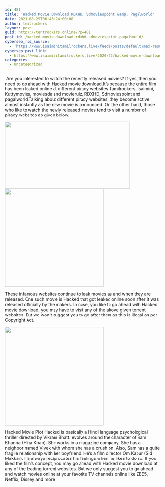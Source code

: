 ```yaml
---
id: 481
title: 'Hacked Movie Download RDXHD, Sdmoviespoint &amp; Pagalworld'
date: 2021-08-29T06:43:24+00:00
author: tentrockers
layout: post
guid: https://tentrockers.online/?p=481
post id: /hacked-movie-download-rdxhd-sdmoviespoint-pagalworld/
cyberseo_rss_source:
  - 'https://www.isaiminitamilrockers.live/feeds/posts/default?max-results=150&start-index=151'
cyberseo_post_link:
  - https://www.isaiminitamilrockers.live/2020/12/hacked-movie-download-rdxhd.html
categories:
  - Uncategorized
---
```

<meta content="&nbsp;Are you interested to watch the recently released movies? If yes, then you need to go ahead with Hacked movie download.It’s because the ent..." name="twitter:description" />

  


<center>
</center>

&nbsp;Are you interested to watch the recently released movies? If yes, then you need to go ahead with Hacked movie download.It’s because the entire film has been leaked online at different piracy websites Tamilrockers, Isaimini, Kuttymovies, moviesda and movierulz, RDXHD, Sdmoviespoint and pagalworld.Talking about different piracy websites, they become active almost instantly as the new movie is announced. On the other hand, those who like to watch the newly released movies tend to visit a number of piracy websites as given below.<ins data-width="0" data-height="0" class="ga9250e293e" data-domain="//aaaaaco.com" data-affquery="/81dee8bcaf/a9250e293e/?placementName=default"></ins>

<div class="separator">
  <a href="https://1.bp.blogspot.com/-vhOEVyrg1I8/X-vKPX2H0sI/AAAAAAAAAJU/xs36XQ2bOB4y3Qfu5IDvYLdgCuEi__kXQCLcBGAsYHQ/s715/a72e9c0df3a7a83101a002c8f7edc33a.hacked.jpg" imageanchor="1"><img loading="lazy" border="0" data-original-height="402" data-original-width="715" height="218" src="https://1.bp.blogspot.com/-vhOEVyrg1I8/X-vKPX2H0sI/AAAAAAAAAJU/xs36XQ2bOB4y3Qfu5IDvYLdgCuEi__kXQCLcBGAsYHQ/w406-h218/a72e9c0df3a7a83101a002c8f7edc33a.hacked.jpg" width="406" /></a>
</div>



<div class="separator">
  <a href="https://aaaaaco.com/b7e8e06d99/34d6c34654/?placementName=default" imageanchor="1" target="_blank" rel="noopener"><img border="0" data-original-height="166" data-original-width="800" src="https://1.bp.blogspot.com/-JHFty6nKWmQ/X-vKYNYPwCI/AAAAAAAAAJY/pjN_8rFcBHo_4UMTs5l0sPrwaMDLcPURwCLcBGAsYHQ/s320/unnamed.gif" width="320" /></a>
</div>

These infamous websites continue to leak movies as and when they are released. One such movie is Hacked that got leaked online soon after it was released officially by the makers. In case, you like to go ahead with Hacked movie download, you may have to visit any of the above given torrent websites. But we won’t suggest you to go after them as this is illegal as per Copyright Act.<ins data-width="0" data-height="0" class="ga9250e293e" data-domain="//aaaaaco.com" data-affquery="/81dee8bcaf/a9250e293e/?placementName=default"></ins>

<div class="separator">
  <a href="https://aaaaaco.com/b7e8e06d99/34d6c34654/?placementName=default" imageanchor="1" target="_blank" rel="noopener"><img border="0" data-original-height="166" data-original-width="800" src="https://1.bp.blogspot.com/-hHyeVYzabbM/X-vKfXe6a9I/AAAAAAAAAJg/q4Uw3-OPKOoJOVfGu4ERbtVIivz4VUBngCLcBGAsYHQ/s320/unnamed.gif" width="320" /></a>
</div>

<ins data-width="0" data-height="0" class="ga9250e293e" data-domain="//aaaaaco.com" data-affquery="/81dee8bcaf/a9250e293e/?placementName=default"></ins>

Hacked Movie Plot Hacked is basically a Hindi language psychological thriller directed by Vikram Bhatt. evolves around the character of Sam Khanna (Hina Khan). She works in a magazine company. She has a neighbor named Vivek with whom she has a crush on. Also, Sam has a quite fragile relationship with her boyfriend. He’s a film director Om Kapur (Sid Makkar). He always reciprocates his feelings when he likes to do so. If you liked the film’s concept, you may go ahead with Hacked movie download at any of the leading torrent websites. But we only suggest you to go ahead and watch movies online at your favorite TV channels online like ZEE5, Netflix, Disney and more<ins data-width="0" data-height="0" class="ga9250e293e" data-domain="//aaaaaco.com" data-affquery="/81dee8bcaf/a9250e293e/?placementName=default"></ins>

<center>
</center>